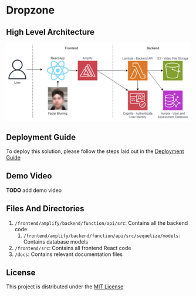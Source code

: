 # Dropzone

## High Level Architecture

![Architecture Diagram](docs/architecture.png)

## Deployment Guide

To deploy this solution, please follow the steps laid out in the [Deployment Guide](docs/DeploymentGuide.md)

## Demo Video

**TODO** add demo video

## Files And Directories

1. `/frontend/amplify/backend/function/api/src`: Contains all the backend code
    1. `/frontend/amplify/backend/function/api/src/sequelize/models`: Contains database models
1. `/frontend/src`: Contains all frontend React code
1. `/docs`: Contains relevant documentation files

## License

This project is distributed under the [MIT License](LICENSE)